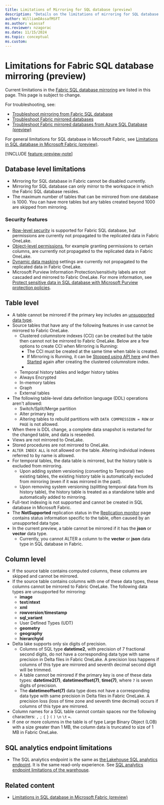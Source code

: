 ```yaml
---
title: Limitations of Mirroring for SQL database (preview)
description: "Details on the limitations of mirroring for SQL database in Fabric."
author: WilliamDAssafMSFT
ms.author: wiassaf
ms.reviewer: nzagorac
ms.date: 11/15/2024
ms.topic: conceptual
ms.custom:
---
```

# Limitations for Fabric SQL database mirroring (preview)

Current limitations in the [Fabric SQL database mirroring](mirroring-overview.md) are listed in this page. This page is subject to change.

For troubleshooting, see:

- [Troubleshoot mirroring from Fabric SQL database](mirroring-troubleshooting.md)
- [Troubleshoot Fabric mirrored databases](../../mirroring/troubleshooting.md)
- [Troubleshoot Fabric mirrored databases from Azure SQL Database (preview)](../../mirroring/azure-sql-database-troubleshoot.md)

For general limitations for SQL database in Microsoft Fabric, see [Limitations in SQL database in Microsoft Fabric (preview)](limitations.md).

[!INCLUDE [feature-preview-note](../../includes/feature-preview-note.md)]

## Database level limitations

- Mirroring for SQL database in Fabric cannot be disabled currently.
- Mirroring for SQL database can only mirror to the workspace in which the Fabric SQL database resides.
- The maximum number of tables that can be mirrored from one database is 1000. You can have more tables but any tables created beyond 1000 are skipped from mirroring.

### Security features

- [Row-level security](/sql/relational-databases/security/row-level-security?view=fabric&preserve-view=true) is supported for Fabric SQL database, but permissions are currently not propagated to the replicated data in Fabric OneLake.
- [Object-level permissions](/sql/t-sql/statements/grant-object-permissions-transact-sql?view=fabric&preserve-view=true), for example granting permissions to certain columns, are currently not propagated to the replicated data in Fabric OneLake.
- [Dynamic data masking](/sql/relational-databases/security/dynamic-data-masking?view=fabric&preserve-view=true) settings are currently not propagated to the replicated data in Fabric OneLake.
- Microsoft Purview Information Protection/sensitivity labels are not cascaded and mirrored to Fabric OneLake. For more information, see [Protect sensitive data in SQL database with Microsoft Purview protection policies](protect-databases-with-protection-policies.md).

## Table level

- A table cannot be mirrored if the primary key includes an [unsupported data type](#column-level).
- Source tables that have any of the following features in use cannot be mirrored to Fabric OneLake.
   - Clustered columnstore indexes (CCI) can be created but the table then cannot not be mirrored to Fabric OneLake. Below are a few options to create CCI when Mirroring is Running:
       - The CCI  must be created at the same time when table is created. 
       - If Mirroring is Running, it can be [Stopped using API here](https://learn.microsoft.com/en-us/rest/api/fabric/sqldatabase/mirroring/stop-mirroring) and then [Started](https://learn.microsoft.com/en-us/rest/api/fabric/sqldatabase/mirroring/start-mirroring?tabs=HTTP) again after creating the clustered columnstore index.
       - 
   - Temporal history tables and ledger history tables
   - Always Encrypted
   - In-memory tables
   - Graph
   - External tables
- The following table-level data definition language (DDL) operations aren't allowed:
   - Switch/Split/Merge partition
   - Alter primary key
   - Altering tables to rebuild partitions with `DATA COMPRESSION = ROW` or `PAGE` is not allowed.
- When there is DDL change, a complete data snapshot is restarted for the changed table, and data is reseeded.
- Views are not mirrored to OneLake.
- Stored procedures are not mirrored to OneLake.
- `ALTER INDEX ALL` is not allowed on the table. Altering individual indexes referred to by name is allowed.
- For temporal tables, the data table is mirrored, but the history table is excluded from mirroring.
   - Upon adding system versioning (converting to Temporal) two existing tables, the existing history table is automatically excluded from mirroring (even if it was mirrored in the past).
   - Upon removing system versioning (splitting temporal data from its history table), the history table is treated as a standalone table and automatically added to mirroring.
- Full-text indexing is not supported and cannot be created in SQL database in Microsoft Fabric.
- The **NotSupported** replication status in the [Replication monitor](mirroring-monitor.md) page contains status information specific to the table, often caused by an unsupported data type.
- In the current preview, a table cannot be mirrored if it has the **json** or **vector** data type.
    - Currently, you cannot ALTER a column to the **vector** or **json** data type in SQL database in Fabric.

## Column level

- If the source table contains computed columns, these columns are skipped and cannot be mirrored.
- If the source table contains columns with one of these data types, these columns cannot be mirrored to Fabric OneLake. The following data types are unsupported for mirroring:
   - **image**
   - **text**/**ntext**
   - **xml**
   - **rowversion**/**timestamp**
   - **sql_variant**
   - User Defined Types (UDT)
   - **geometry**
   - **geography**
   - **hierarchyid**
- Delta lake supports only six digits of precision.
   - Columns of SQL type **datetime2**, with precision of 7 fractional second digits, do not have a corresponding data type with same precision in Delta files in Fabric OneLake. A precision loss happens if columns of this type are mirrored and seventh decimal second digit will be trimmed.
   - A table cannot be mirrored if the primary key is one of these data types: **datetime2(7)**, **datetimeoffset(7)**, **time(7)**, where `7` is seven digits of precision. 
   - The **datetimeoffset(7)** data type does not have a corresponding data type with same precision in Delta files in Fabric OneLake. A precision loss (loss of time zone and seventh time decimal) occurs if columns of this type are mirrored.
- Column names for a SQL table cannot contain spaces nor the following characters: `,` `;` `{` `}` `(` `)` `\n` `\t` `=`.
- If one or more columns in the table is of type Large Binary Object (LOB) with a size greater than 1 MB, the column data is truncated to size of 1 MB in Fabric OneLake.

## SQL analytics endpoint limitations

- The SQL analytics endpoint is the same as [the Lakehouse SQL analytics endpoint](../../data-engineering/lakehouse-overview.md#lakehouse-sql-analytics-endpoint). It is the same read-only experience. See [SQL analytics endpoint limitations of the warehouse](../../data-warehouse/limitations.md#limitations-of-the-sql-analytics-endpoint).

## Related content

- [Limitations in SQL database in Microsoft Fabric (preview)](limitations.md)
